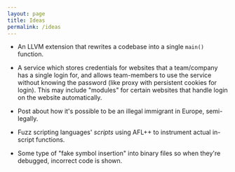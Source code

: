```yaml
---
layout: page
title: Ideas
permalink: /ideas
---
```


- An LLVM extension that rewrites a codebase into a single `main()` function.

- A service which stores credentials for websites that a team/company has a single login for, and allows team-members to use the service without knowing the password (like proxy with persistent cookies for login). This may include "modules" for certain websites that handle login on the website automatically.

- Post about how it's possible to be an illegal immigrant in Europe, semi-legally.

- Fuzz scripting languages' _scripts_ using AFL++ to instrument actual in-script functions.

- Some type of "fake symbol insertion" into binary files so when they're debugged, incorrect code is shown.
